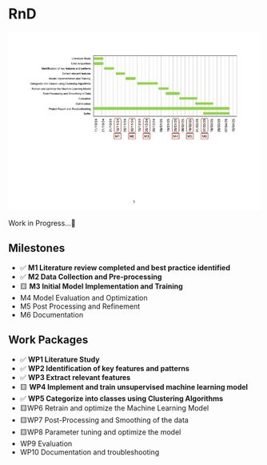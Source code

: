 # RnD
![Alt Text](Essentials/Gantt_Chart-Sheet_1.jpg)

Work in Progress...🚧

## Milestones
- ✅ **M1 Literature review completed and best practice identified**
- ✅ **M2 Data Collection and Pre-processing**
- 🟨 **M3 Initial Model Implementation and Training**
- M4 Model Evaluation and Optimization
- M5 Post Processing and Refinement
- M6 Documentation

## Work Packages

- ✅ **WP1 Literature Study**
- ✅ **WP2 Identification of key features and patterns**
- ✅ **WP3 Extract relevant features**
- 🟨 **WP4 Implement and train unsupervised machine learning model**
- ✅ **WP5 Categorize into classes using Clustering Algorithms**
- 🟨WP6 Retrain and optimize the Machine Learning Model
- 🟨WP7 Post-Processing and Smoothing of the data
- 🟨WP8 Parameter tuning and optimize the model
- WP9 Evaluation
- WP10 Documentation and troubleshooting
